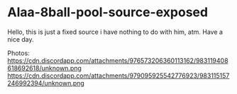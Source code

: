 # Alaa-8ball-pool-source-exposed
Hello, this is just a fixed source i have nothing to do with him, atm. Have a nice day.

Photos:
https://cdn.discordapp.com/attachments/976573206360113162/983119408618692618/unknown.png
https://cdn.discordapp.com/attachments/979095925542776923/983115157246992394/unknown.png
